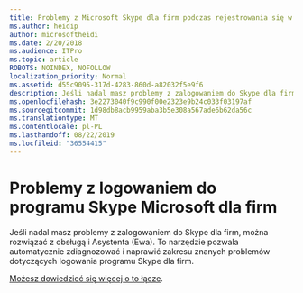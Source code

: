 ```yaml
---
title: Problemy z Microsoft Skype dla firm podczas rejestrowania się w usłudze Office 365
ms.author: heidip
author: microsoftheidi
ms.date: 2/20/2018
ms.audience: ITPro
ms.topic: article
ROBOTS: NOINDEX, NOFOLLOW
localization_priority: Normal
ms.assetid: d55c9095-317d-4283-860d-a82032f5e9f6
description: Jeśli nadal masz problemy z zalogowaniem do Skype dla firm, można rozwiązać z obsługą i Asystenta (Ewa). To narzędzie pozwala automatycznie zdiagnozować i naprawić zakresu znanych problemów dotyczących logowania programu Skype dla firm.
ms.openlocfilehash: 3e2273040f9c990f00e2323e9b24c033f03197af
ms.sourcegitcommit: 1d98db8acb9959aba3b5e308a567ade6b62da56c
ms.translationtype: MT
ms.contentlocale: pl-PL
ms.lasthandoff: 08/22/2019
ms.locfileid: "36554415"
---
```

# <a name="problems-signing-in-to-microsoft-skype-for-business"></a>Problemy z logowaniem do programu Skype Microsoft dla firm

Jeśli nadal masz problemy z zalogowaniem do Skype dla firm, można rozwiązać z obsługą i Asystenta (Ewa). To narzędzie pozwala automatycznie zdiagnozować i naprawić zakresu znanych problemów dotyczących logowania programu Skype dla firm.
  
[Możesz dowiedzieć się więcej o to łącze](https://support.microsoft.com/help/4087361/troubleshooting-office-365-issues-signing-in-to-skype-for-business).
  

